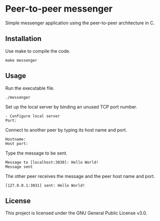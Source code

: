 # Peer-to-peer messenger

Simple messenger application using the peer-to-peer architecture in C.

## Installation

Use make to compile the code.

```
make messenger
```

## Usage

Run the executable file.

```
./messenger
```

Set up the local server by binding an unused TCP port number.
```
- Configure local server
Port:
```

Connect to another peer by typing its host name and port.

```
Hostname:
Host port:
```

Type the message to be sent.

```
Message to [localhost:3030]: Hello World!
Message sent
```

The other peer receives the message and the peer host name and port.

```
[127.0.0.1:3031] sent: Hello World!
```

## License

This project is licensed under the GNU General Public License v3.0.
